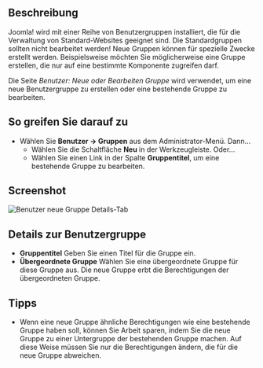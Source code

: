 <!-- Filename: Help4.x:Users:_New_or_Edit_Group / Display title: Benutzer: Gruppe neu erstellen oder bearbeiten -->

## Beschreibung

Joomla! wird mit einer Reihe von Benutzergruppen installiert, die für die Verwaltung von Standard-Websites geeignet sind. Die Standardgruppen sollten nicht bearbeitet werden! Neue Gruppen können für spezielle Zwecke erstellt werden. Beispielsweise möchten Sie möglicherweise eine Gruppe erstellen, die nur auf eine bestimmte Komponente zugreifen darf.

Die Seite *Benutzer: Neue oder Bearbeiten Gruppe* wird verwendet, um eine neue Benutzergruppe zu erstellen oder eine bestehende Gruppe zu bearbeiten.

## So greifen Sie darauf zu

- Wählen Sie **Benutzer → Gruppen** aus dem Administrator-Menü. Dann...
  - Wählen Sie die Schaltfläche **Neu** in der Werkzeugleiste. Oder...
  - Wählen Sie einen Link in der Spalte **Gruppentitel**, um eine bestehende Gruppe zu bearbeiten.

## Screenshot

![Benutzer neue Gruppe Details-Tab](../../../de/images/users/users-new-group-details-tab.png)

## Details zur Benutzergruppe

- **Gruppentitel** Geben Sie einen Titel für die Gruppe ein.
- **Übergeordnete Gruppe** Wählen Sie eine übergeordnete Gruppe für diese Gruppe aus. Die neue Gruppe erbt die Berechtigungen der übergeordneten Gruppe.

## Tipps

- Wenn eine neue Gruppe ähnliche Berechtigungen wie eine bestehende Gruppe haben soll, können Sie Arbeit sparen, indem Sie die neue Gruppe zu einer Untergruppe der bestehenden Gruppe machen. Auf diese Weise müssen Sie nur die Berechtigungen ändern, die für die neue Gruppe abweichen.
